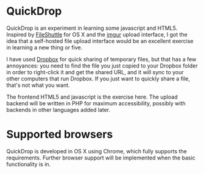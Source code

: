 QuickDrop
=========

QuickDrop is an experiment in learning some javascript and HTML5. Inspired by [FileShuttle](http://getfileshuttle.com/) for OS X and the [imgur](http://imgur.com/) upload interface, I got the idea that a self-hosted file upload interface would be an excellent exercise in learning a new thing or five.

I have used [Dropbox](http://dropbox.com/) for quick sharing of temporary files, but that has a few annoyances: you need to find the file you just copied to your Dropbox folder in order to right-click it and get the shared URL, and it will sync to your other computers that run Dropbox. If you just want to quickly share a file, that's not what you want.

The frontend HTML5 and javascript is the exercise here. The upload backend will be written in PHP for maximum accessibility, possibly with backends in other languages added later.

Supported browsers
==================

QuickDrop is developed in OS X using Chrome, which fully supports the requirements. Further browser support will be implemented when the basic functionality is in.
